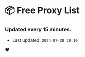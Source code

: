 # :package: Free Proxy List
### Updated every 15 minutes.

- Last updated: `2024-07-20 20:10`

:heart:
